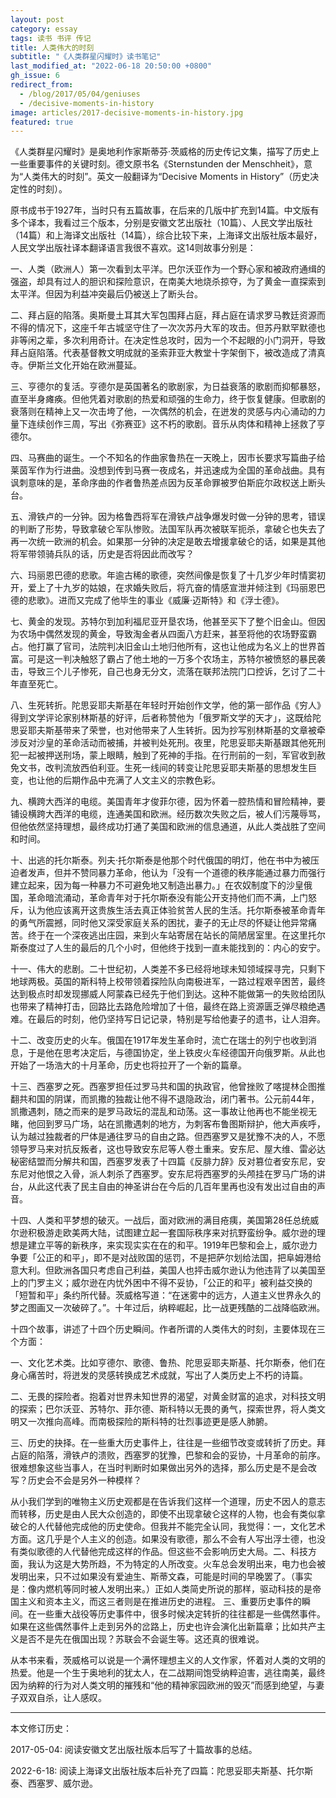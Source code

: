 ```yaml
---
layout: post
category: essay
tags: 读书 书评 传记
title: 人类伟大的时刻
subtitle: "《人类群星闪耀时》读书笔记"
last_modified_at: "2022-06-18 20:50:00 +0800"
gh_issue: 6
redirect_from:
  - /blog/2017/05/04/geniuses
  - /decisive-moments-in-history
image: articles/2017-decisive-moments-in-history.jpg
featured: true
---
```


《人类群星闪耀时》是奥地利作家斯蒂芬·茨威格的历史传记文集，描写了历史上一些重要事件的关键时刻。德文原书名《Sternstunden der Menschheit》，意为“人类伟大的时刻”。英文一般翻译为“Decisive Moments in History”（历史决定性的时刻）。

原书成书于1927年，当时只有五篇故事，在后来的几版中扩充到14篇。中文版有多个译本，我看过三个版本，分别是安徽文艺出版社（10篇）、人民文学出版社（14篇）和上海译文出版社（14篇），综合比较下来，上海译文出版社版本最好，人民文学出版社译本翻译语言我很不喜欢。这14则故事分别是：

一、人类（欧洲人）第一次看到太平洋。巴尔沃亚作为一个野心家和被政府通缉的强盗，却具有过人的胆识和探险意识，在南美大地烧杀掠夺，为了黄金一直探索到太平洋。但因为利益冲突最后仍被送上了断头台。

二、拜占庭的陷落。奥斯曼土耳其大军包围拜占庭，拜占庭在请求罗马教廷资源而不得的情况下，这座千年古城坚守住了一次次苏丹大军的攻击。但苏丹默罕默德也非等闲之辈，多次利用奇计。在决定性总攻时，因为一个不起眼的小门洞开，导致拜占庭陷落。代表基督教文明成就的圣索菲亚大教堂十字架倒下，被改造成了清真寺。伊斯兰文化开始在欧洲蔓延。

三、亨德尔的复活。亨德尔是英国著名的歌剧家，为日益衰落的歌剧而抑郁暴怒，直至半身瘫痪。但他凭着对歌剧的热爱和顽强的生命力，终于恢复健康。但歌剧的衰落则在精神上又一次击垮了他，一次偶然的机会，在迸发的灵感与内心涌动的力量下连续创作三周，写出《弥赛亚》这不朽的歌剧。音乐从肉体和精神上拯救了亨德尔。

四、马赛曲的诞生。一个不知名的作曲家鲁热在一天晚上，因市长要求写篇曲子给莱茵军作为行进曲。没想到传到马赛一夜成名，并迅速成为全国的革命战曲。具有讽刺意味的是，革命序曲的作者鲁热差点因为反革命罪被罗伯斯庇尔政权送上断头台。

五、滑铁卢的一分钟。因为格鲁西将军在滑铁卢战争爆发时做一分钟的思考，错误的判断了形势，导致拿破仑军队惨败。法国军队再次被联军扼杀，拿破仑也失去了再一次统一欧洲的机会。如果那一分钟的决定是敢去增援拿破仑的话，如果是其他将军带领骑兵队的话，历史是否将因此而改写？

六、玛丽恩巴德的悲歌。年逾古稀的歌德，突然间像是恢复了十几岁少年时情窦初开，爱上了十九岁的姑娘，在求婚失败后，将亢奋的情感宣泄并倾注到《玛丽恩巴德的悲歌》。进而又完成了他毕生的事业《威廉·迈斯特》和《浮士德》。

七、黄金的发现。苏特尔到加利福尼亚开垦农场，他甚至买下了整个旧金山。但因为农场中偶然发现的黄金，导致淘金者从四面八方赶来，甚至将他的农场野蛮霸占。他打赢了官司，法院判决旧金山土地归他所有，这也让他成为名义上的世界首富。可是这一判决触怒了霸占了他土地的一万多个农场主，苏特尔被愤怒的暴民袭击，导致三个儿子惨死，自己也身无分文，流落在联邦法院门口控诉，乞讨了二十年直至死亡。

八、生死转折。陀思妥耶夫斯基在年轻时开始创作文学，他的第一部作品《穷人》得到文学评论家别林斯基的好评，后者称赞他为「俄罗斯文学的天才」，这既给陀思妥耶夫斯基带来了荣誉，也对他带来了人生转折。因为抄写别林斯基的文章被牵涉反对沙皇的革命活动而被捕，并被判处死刑。夜里，陀思妥耶夫斯基跟其他死刑犯一起被押送刑场，蒙上眼睛，触到了死神的手指。在行刑前的一刻，军官收到赦免文书，改判流放西伯利亚。生死一线间的转变让陀思妥耶夫斯基的思想发生巨变，也让他的后期作品中充满了人文主义的宗教色彩。

九、横跨大西洋的电缆。美国青年才俊菲尔德，因为怀着一腔热情和冒险精神，要铺设横跨大西洋的电缆，连通美国和欧洲。经历数次失败之后，被人们污蔑辱骂，但他依然坚持理想，最终成功打通了美国和欧洲的信息通道，从此人类战胜了空间和时间。

十、出逃的托尔斯泰。列夫·托尔斯泰是他那个时代俄国的明灯，他在书中为被压迫者发声，但并不赞同暴力革命，他认为「没有一个道德的秩序能通过暴力而强行建立起来，因为每一种暴力不可避免地又制造出暴力。」在农奴制度下的沙皇俄国，革命暗流涌动，革命青年对于托尔斯泰没有能公开支持他们而不满，上门怒斥，认为他应该离开这贵族生活去真正体验贫苦人民的生活。托尔斯泰被革命青年的勇气所震撼，同时他又深受家庭关系的困扰，妻子的无止尽的怀疑让他异常痛苦。终于在一个深夜逃出庄园，来到火车站寄居在站长的简陋居室里。在这里托尔斯泰度过了人生的最后的几个小时，但他终于找到一直未能找到的：内心的安宁。

十一、伟大的悲剧。二十世纪初，人类差不多已经将地球未知领域探寻完，只剩下地球两极。英国的斯科特上校带领着探险队向南极进军，一路过程艰辛困苦，最终达到极点时却发现挪威人阿蒙森已经先于他们到达。这种不能做第一的失败给团队也带来了精神打击，回路比去路危险增加了十倍，最终在路上资源匮乏弹尽粮绝遇难。在最后的时刻，他仍坚持写日记记录，特别是写给他妻子的遗书，让人泪奔。

十二、改变历史的火车。俄国在1917年发生革命时，流亡在瑞士的列宁也收到消息，于是他在思考决定后，与德国协定，坐上铁皮火车经德国开向俄罗斯。从此也开始了一场浩大的十月革命，历史也将拉开了一个新的篇章。

十三、西塞罗之死。西塞罗担任过罗马共和国的执政官，他曾挫败了喀提林企图推翻共和国的阴谋，而凯撒的独裁让他不得不退隐政治，闭门著书。公元前44年，凯撒遇刺，随之而来的是罗马政坛的混乱和动荡。这一事故让他再也不能坐视无睹，他回到罗马广场，站在凯撒遇刺的地方，为刺客布鲁图斯辩护，他大声疾呼，认为越过独裁者的尸体是通往罗马的自由之路。但西塞罗又是犹豫不决的人，不愿领导罗马来对抗反叛者，这也导致安东尼等人卷土重来。安东尼、屋大维、雷必达秘密结盟而分解共和国，西塞罗发表了十四篇《反腓力辞》反对篡位者安东尼，安东尼对他恨之入骨，派人刺杀了西塞罗。安东尼将西塞罗的头颅挂在罗马广场的讲台，从此这代表了民主自由的神圣讲台在今后的几百年里再也没有发出过自由的声音。

十四、人类和平梦想的破灭。一战后，面对欧洲的满目疮痍，美国第28任总统威尔逊积极游走欧美两大陆，试图建立起一套国际秩序来对抗野蛮纷争。威尔逊的理想是建立平等的新秩序，来实现实实在在的和平。1919年巴黎和会上，威尔逊力争要「公正的和平」，即不是对战败国的惩罚，不是把萨尔划给法国，把阜姆港给意大利。但欧洲各国只考虑自己利益，美国人也抨击威尔逊认为他违背了以美国至上的门罗主义；威尔逊在内忧外困中不得不妥协，「公正的和平」被利益交换的「短暂和平」条约所代替。茨威格写道：“在迷雾中的远方，人道主义世界永久的梦之图画又一次破碎了。”。十年过后，纳粹崛起，比一战更残酷的二战降临欧洲。

十四个故事，讲述了十四个历史瞬间。作者所谓的人类伟大的时刻，主要体现在三个方面：

一、文化艺术类。比如亨德尔、歌德、鲁热、陀思妥耶夫斯基、托尔斯泰，他们在身心痛苦时，将迸发的灵感转换成艺术成就，写出了人类历史上不朽的诗篇。

二、无畏的探险者。抱着对世界未知世界的渴望，对黄金财富的追求，对科技文明的探索；巴尔沃亚、苏特尔、菲尔德、斯科特以无畏的勇气，探索世界，将人类文明又一次推向高峰。而南极探险的斯科特的壮烈事迹更是感人肺腑。

三、历史的抉择。在一些重大历史事件上，往往是一些细节改变或转折了历史。拜占庭的陷落，滑铁卢的溃败，西塞罗的犹豫，巴黎和会的妥协，十月革命的前序。很难想象这些当事人，在当时判断时如果做出另外的选择，那么历史是不是会改写？历史会不会是另外一种模样？

从小我们学到的唯物主义历史观都是在告诉我们这样一个道理，历史不因人的意志而转移，历史是由人民大众创造的，即使不出现拿破仑这样的人物，也会有类似拿破仑的人代替他完成他的历史使命。但我并不能完全认同，我觉得：一，文化艺术方面。这几乎是个人主义的创造。如果没有歌德，那么不会有人写出浮士德，也没有类似歌德的人代替他完成这样的作品。但这些不会影响历史大局。二、科技方面，我认为这是大势所趋，不为特定的人所改变。火车总会发明出来，电力也会被发明出来，只不过如果没有爱迪生、斯蒂文森，可能是时间的早晚罢了。（事实是：像内燃机等同时被人发明出来。）正如人类简史所说的那样，驱动科技的是帝国主义和资本主义，而这三者则是在推进历史的进程。 三、重要历史事件的瞬间。在一些重大战役等历史事件中，很多时候决定转折的往往都是一些偶然事件。如果在这些偶然事件上走到另外的岔路上，历史也许会演化出新篇章；比如共产主义是否不是先在俄国出现？苏联会不会诞生等。这还真的很难说。

从本书来看，茨威格可以说是一个满怀理想主义的人文作家，怀着对人类的文明的热爱。他是一个生于奥地利的犹太人，在二战期间饱受纳粹迫害，逃往南美，最终因为纳粹的行为对人类文明的摧残和“他的精神家园欧洲的毁灭”而感到绝望，与妻子双双自杀，让人感叹。


----------------------------
本文修订历史：

2017-05-04: 阅读安徽文艺出版社版本后写了十篇故事的总结。

2022-6-18: 阅读上海译文出版社版本后补充了四篇：陀思妥耶夫斯基、托尔斯泰、西塞罗、威尔逊。

